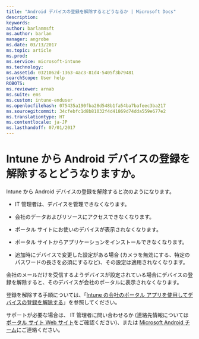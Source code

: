 ```yaml
---
title: "Android デバイスの登録を解除するとどうなるか | Microsoft Docs"
description: 
keywords: 
author: barlanmsft
ms.author: barlan
manager: angrobe
ms.date: 03/13/2017
ms.topic: article
ms.prod: 
ms.service: microsoft-intune
ms.technology: 
ms.assetid: 0321062d-1363-4ac3-81d4-5405f3b79481
searchScope: User help
ROBOTS: 
ms.reviewer: arnab
ms.suite: ems
ms.custom: intune-enduser
ms.openlocfilehash: 075435a190fba28d548b1fa54ba7bafeec3ba217
ms.sourcegitcommit: 34cfebfc1d8b81032f4d41869d74dda559e677e2
ms.translationtype: HT
ms.contentlocale: ja-JP
ms.lasthandoff: 07/01/2017
---
```

# <a name="what-happens-if-you-unenroll-your-android-device-from-intune"></a>Intune から Android デバイスの登録を解除するとどうなりますか。

Intune から Android デバイスの登録を解除すると次のようになります。

-   IT 管理者は、デバイスを管理できなくなります。

-   会社のデータおよびリソースにアクセスできなくなります。

-   ポータル サイトにお使いのデバイスが表示されなくなります。

-   ポータル サイトからアプリケーションをインストールできなくなります。

-   追加時にデバイスで変更した設定がある場合 (カメラを無効にする、特定のパスワードの長さを必須にするなど)、その設定は適用されなくなります。

会社のメールだけを受信するようデバイスが設定されている場合にデバイスの登録を解除すると、そのデバイスが会社のポータルに表示されなくなります。

登録を解除する手順については、「[Intune の会社のポータル アプリを使用してデバイスの登録を解除する](unenroll-your-device-from-intune-android.md)」を参照してください。

サポートが必要な場合は、 IT 管理者に問い合わせるか (連絡先情報については[ポータル サイト Web サイト](http://portal.manage.microsoft.com)をご確認ください)、または <a href="mailto:wintunedroidfbk@microsoft.com?subject=I have questions about unenrolling my Android device&body=Describe the issue you're experiencing here.">Microsoft Android チーム</a>にご連絡ください。
